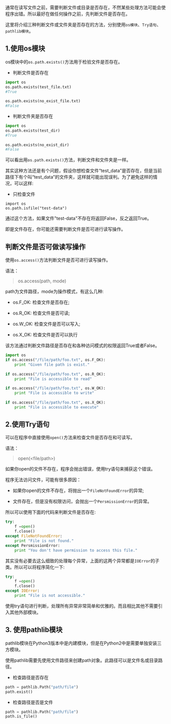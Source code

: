 通常在读写文件之前，需要判断文件或目录是否存在，不然某些处理方法可能会使程序出错。所以最好在做任何操作之前，先判断文件是否存在。

这里将介绍三种判断文件或文件夹是否存在的方法，分别使用`os模块`、`Try语句`、`pathlib模块`。

## 1.使用os模块

os模块中的`os.path.exists()`方法用于检验文件是否存在。

* 判断文件是否存在

```python
import os
os.path.exists(test_file.txt)
#True
 
os.path.exists(no_exist_file.txt)
#False
```

* 判断文件夹是否存在

```python
import os
os.path.exists(test_dir)
#True
 
os.path.exists(no_exist_dir)
#False
```

可以看出用`os.path.exists()`方法，判断文件和文件夹是一样。

其实这种方法还是有个问题，假设你想检查文件“test_data”是否存在，但是当前路径下有个叫“test_data”的文件夹，这样就可能出现误判。为了避免这样的情况，可以这样:

* 只检查文件
```
import os
os.path.isfile("test-data")
```

通过这个方法，如果文件"test-data"不存在将返回False，反之返回True。

即是文件存在，你可能还需要判断文件是否可进行读写操作。

## 判断文件是否可做读写操作

使用`os.access()`方法判断文件是否可进行读写操作。

语法：

> os.access(path, mode)

path为文件路径，mode为操作模式，有这么几种:

* os.F_OK: 检查文件是否存在;

* os.R_OK: 检查文件是否可读;

* os.W_OK: 检查文件是否可以写入;

* os.X_OK: 检查文件是否可以执行

该方法通过判断文件路径是否存在和各种访问模式的权限返回True或者False。

```python
import os
if os.access("/file/path/foo.txt", os.F_OK):
    print "Given file path is exist."
 
if os.access("/file/path/foo.txt", os.R_OK):
    print "File is accessible to read"
 
if os.access("/file/path/foo.txt", os.W_OK):
    print "File is accessible to write"
 
if os.access("/file/path/foo.txt", os.X_OK):
    print "File is accessible to execute"
```

## 2.使用Try语句

可以在程序中直接使用`open()`方法来检查文件是否存在和可读写。

语法：

>open(<file/path>)

如果你open的文件不存在，程序会抛出错误，使用try语句来捕获这个错误。

程序无法访问文件，可能有很多原因：

* 如果你open的文件不存在，将抛出一个`FileNotFoundError`的异常;

* 文件存在，但是没有权限访问，会抛出一个`PersmissionError`的异常。

所以可以使用下面的代码来判断文件是否存在:

```python
try:
    f =open()
    f.close()
except FileNotFoundError:
    print "File is not found."
except PersmissionError:
    print "You don't have permission to access this file."
```

其实没有必要去这么细致的处理每个异常，上面的这两个异常都是`IOError`的子类。所以可以将程序简化一下:

```python
try:
    f =open()
    f.close()
except IOError:
    print "File is not accessible."
```

使用try语句进行判断，处理所有异常非常简单和优雅的。而且相比其他不需要引入其他外部模块。

## 3. 使用pathlib模块

pathlib模块在Python3版本中是内建模块，但是在Python2中是需要单独安装三方模块。

使用pathlib需要先使用文件路径来创建path对象。此路径可以是文件名或目录路径。

* 检查路径是否存在

```python
path = pathlib.Path("path/file")
path.exist()
```

* 检查路径是否是文件

```python
path = pathlib.Path("path/file")
path.is_file()
```



